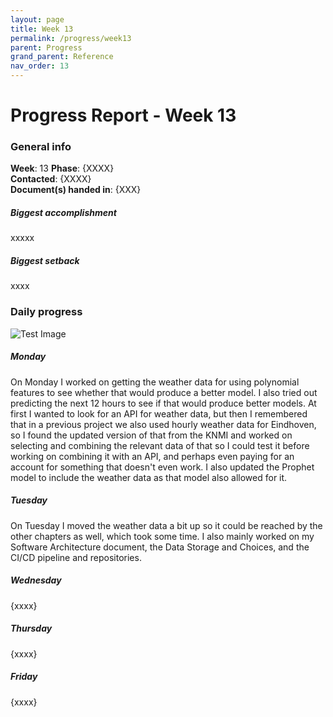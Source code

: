 ```yaml
---
layout: page
title: Week 13
permalink: /progress/week13
parent: Progress
grand_parent: Reference
nav_order: 13
---
```

# Progress Report - Week 13

### General info
**Week**: 13
**Phase**: {XXXX}  
**Contacted**: {XXXX}  
**Document(s) handed in**: {XXX}  

##### Biggest accomplishment
xxxxx

##### Biggest setback
xxxx

### Daily progress
![Test Image](basic-weekly-template.png)

##### Monday
On Monday I worked on getting the weather data for using polynomial features to see whether that would produce a better model. I also tried out predicting the next 12 hours to see if that would produce better models. At first I wanted to look for an API for weather data, but then I remembered that in a previous project we also used hourly weather data for Eindhoven, so I found the updated version of that from the KNMI and worked on selecting and combining the relevant data of that so I could test it before working on combining it with an API, and perhaps even paying for an account for something that doesn't even work. I also updated the Prophet model to include the weather data as that model also allowed for it.

##### Tuesday
On Tuesday I moved the weather data a bit up so it could be reached by the other chapters as well, which took some time. I also mainly worked on my Software Architecture document, the Data Storage and Choices, and the CI/CD pipeline and repositories.

##### Wednesday
{xxxx}

##### Thursday
{xxxx}

##### Friday
{xxxx}
